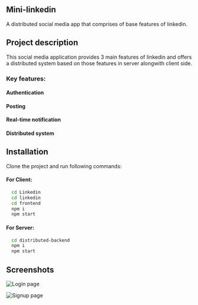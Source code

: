 
## Mini-linkedin

A distributed social media app that comprises of base features of linkedin.


## Project description

This social media application provides 3 main features of linkedin and offers a distributed system based on those features in server alongwith client side.

### Key features:

#### Authentication

#### Posting

#### Real-time notification

#### Distributed system

## Installation

Clone the project and run following commands:
#### For Client:
```bash
  cd Linkedin
  cd linkedin
  cd frontend
  npm i
  npm start
```

#### For Server:
```bash
  cd distributed-backend
  npm i
  npm start
```
## Screenshots

![Login page](https://github.com/user-attachments/assets/0dbb231b-fdfd-4d36-b94a-71a3916363fd)


![Signup page](https://github.com/user-attachments/assets/8a64e91e-4e35-418e-9e73-60327cc885bd)



